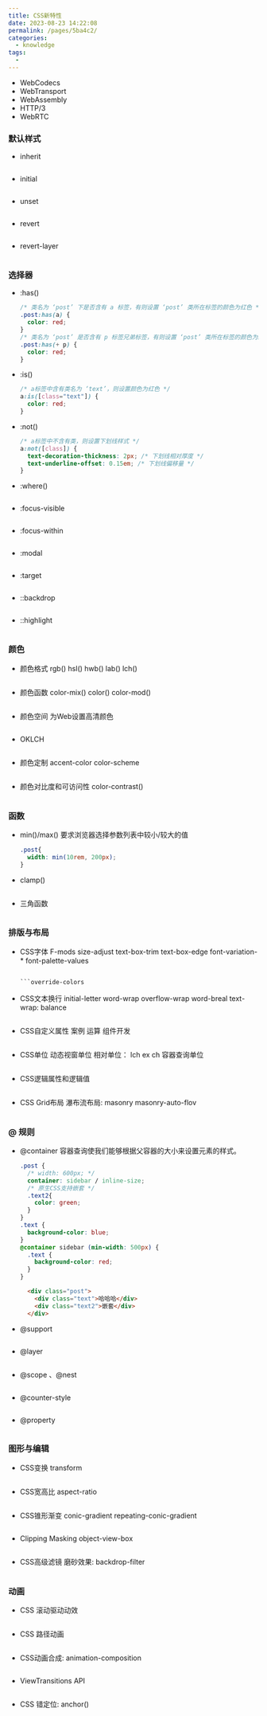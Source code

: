 ```yaml
---
title: CSS新特性
date: 2023-08-23 14:22:08
permalink: /pages/5ba4c2/
categories:
  - knowledge
tags:
  - 
---
```


- WebCodecs
- WebTransport
- WebAssembly
- HTTP/3
- WebRTC

### 默认样式
- inherit
  ```css

  ```
- initial
  ```css

  ```
- unset
  ```css

  ```
- revert
  ```css

  ```
- revert-layer
  ```css

  ```

### 选择器
- :has()
  ```css
  /* 类名为 ‘post’ 下是否含有 a 标签，有则设置 ‘post’ 类所在标签的颜色为红色 */
  .post:has(a) {
    color: red;
  }
  /* 类名为 ‘post’ 是否含有 p 标签兄弟标签，有则设置 ‘post’ 类所在标签的颜色为红色 */
  .post:has(+ p) {
    color: red;
  }
  ```
- :is()
  ```css
  /* a标签中含有类名为 ‘text’，则设置颜色为红色 */
  a:is([class="text"]) {
    color: red;
  }
  ``` 
- :not()
  ```css
  /* a标签中不含有类，则设置下划线样式 */
  a:not([class]) {
    text-decoration-thickness: 2px; /* 下划线相对厚度 */
    text-underline-offset: 0.15em; /* 下划线偏移量 */
  }
  ```
- :where()
  ```css
  
  ```
- :focus-visible
  ```css

  ```
- :focus-within
  ```css

  ```
- :modal 
  ```css

  ```
- :target
  ```css

  ```
- ::backdrop
  ```css

  ```
- ::highlight
  ```css

  ```

### 颜色
- 颜色格式 rgb() hsl() hwb() lab() lch()
  ```css

  ```
- 颜色函数 color-mix() color() color-mod()
  ```css

  ```
- 颜色空间 为Web设置高清颜色
  ```css

  ```
- OKLCH 
  ```css

  ```
- 颜色定制 accent-color color-scheme
  ```css

  ```
- 颜色对比度和可访问性 color-contrast()
  ```css

  ```

### 函数
- min()/max() 要求浏览器选择参数列表中较小/较大的值
  ```css
  .post{
    width: min(10rem, 200px); 
  }
  ```
- clamp()
  ```css

  ```
- 三角函数
  ```css

  ```

### 排版与布局
- CSS字体 F-mods size-adjust text-box-trim text-box-edge font-variation-* font-palette-values
  ```css

  ```override-colors
- CSS文本换行 initial-letter word-wrap overflow-wrap word-breal text-wrap: balance
  ```css

  ```
- CSS自定义属性 案例 运算 组件开发
  ```css

  ```
- CSS单位 动态视窗单位 相对单位： lch ex ch 容器查询单位
  ```css

  ```
- CSS逻辑属性和逻辑值
  ```css

  ```
- CSS Grid布局 瀑布流布局: masonry masonry-auto-flov
  ```css

  ```

### @ 规则
- @container 容器查询使我们能够根据父容器的大小来设置元素的样式。
  ```css
  .post {
    /* width: 600px; */
    container: sidebar / inline-size;
    /* 原生CSS支持嵌套 */
    .text2{
      color: green;
    }
  }
  .text {
    background-color: blue;
  }
  @container sidebar (min-width: 500px) {
    .text {
      background-color: red;
    }
  }
  ```
  ```html
    <div class="post">
      <div class="text">哈哈哈</div>
      <div class="text2">嵌套</div>
    </div>
  ```
- @support
  ```css

  ```
- @layer
  ```css

  ```
- @scope 、@nest
  ```css

  ```
- @counter-style
  ```css

  ```
- @property
  ```css

  ```

### 图形与编辑
- CSS变换 transform
  ```css

  ```
- CSS宽高比 aspect-ratio
  ```css

  ```
- CSS锥形渐变 conic-gradient repeating-conic-gradient
  ```css

  ```
- Clipping Masking object-view-box
  ```css

  ```
- CSS高级滤镜 磨砂效果: backdrop-filter
  ```css

  ```

### 动画
- CSS 滚动驱动动效
  ```css

  ```
- CSS 路径动画
  ```css

  ```
- CSS动画合成: animation-composition
  ```css

  ```
- ViewTransitions API
  ```css

  ```
- CSS 错定位: anchor()
  ```css

  ```
